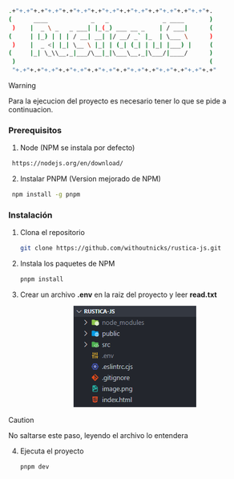 ```sh
.+"+.+"+.+"+.+"+.+"+.+"+.+"+.+"+.+"+.+"+.+"+.+"+.+"+.+"+. 
(      ____            _   _               _ ____       )
 )    |  _ \ _   _ ___| |_(_) ___ __ _    | / ___|      ( 
(     | |_) | | | / __| __| |/ __/ _` |_  | \___ \      )
 )    |  _ <| |_| \__ \ |_| | (_| (_| | |_| |___) |     ( 
(     |_| \_\\__,_|___/\__|_|\___\__,_|\___/|____/      )
 )                                                      ( 
 "+.+"+.+"+.+"+.+"+.+"+.+"+.+"+.+"+.+"+.+"+.+"+.+"+.+"+.+" 
```

> [!WARNING]
> Para la ejecucion del proyecto es necesario tener lo que se pide a continuacion.

### Prerequisitos

1. Node (NPM se instala por defecto) 
  ```markdown
   https://nodejs.org/en/download/
  ```

2. Instalar PNPM (Version mejorado de NPM)

  ```sh
   npm install -g pnpm
  ```

### Instalación

1. Clona el repositorio

   ```sh
   git clone https://github.com/withoutnicks/rustica-js.git
   ```

2. Instala los paquetes de NPM

   ```sh
   pnpm install
   ```

3. Crear un archivo **.env** en la raiz del proyecto y leer **read.txt**

<p align="center">
  <img src="public/ref.png" alt="referencia">
</p>

> [!CAUTION]
> No saltarse este paso, leyendo el archivo lo entendera

4. Ejecuta el proyecto

   ```sh
   pnpm dev
   ```